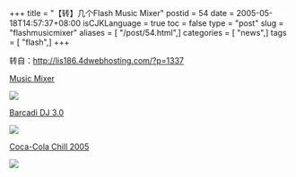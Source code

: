 +++
title = "【转】几个Flash Music Mixer"
postid = 54
date = 2005-05-18T14:57:37+08:00
isCJKLanguage = true
toc = false
type = "post"
slug = "flashmusicmixer"
aliases = [ "/post/54.html",]
categories = [ "news",]
tags = [ "flash",]
+++


转自：http://lis186.4dwebhosting.com/?p=1337

[Music Mixer](http://www.ola.nl/soundcheck/musicmixer/p_musicmixer.asp)

![](/uploads/2005/mixer_thumb_musicmixer.png)

[Barcadi DJ 3.0](http://www.bacardidj.com/)

![](/uploads/2005/mixer_thumb-chill.png)

[Coca-Cola Chill 2005](http://chill.coca-cola.com/)

![](/uploads/2005/mixer_thumb-dj30.png)

